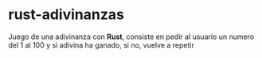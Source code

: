 # rust-adivinanzas
Juego de una adivinanza con **Rust**, consiste en pedir al usuario un numero del 1 al 100 y si adivina ha ganado, si no, vuelve a repetir
